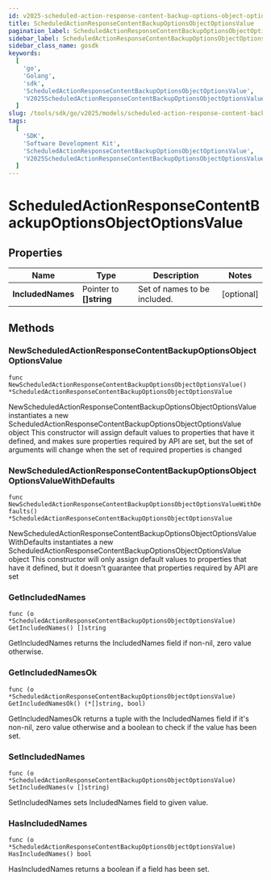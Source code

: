 ```yaml
---
id: v2025-scheduled-action-response-content-backup-options-object-options-value
title: ScheduledActionResponseContentBackupOptionsObjectOptionsValue
pagination_label: ScheduledActionResponseContentBackupOptionsObjectOptionsValue
sidebar_label: ScheduledActionResponseContentBackupOptionsObjectOptionsValue
sidebar_class_name: gosdk
keywords:
  [
    'go',
    'Golang',
    'sdk',
    'ScheduledActionResponseContentBackupOptionsObjectOptionsValue',
    'V2025ScheduledActionResponseContentBackupOptionsObjectOptionsValue',
  ]
slug: /tools/sdk/go/v2025/models/scheduled-action-response-content-backup-options-object-options-value
tags:
  [
    'SDK',
    'Software Development Kit',
    'ScheduledActionResponseContentBackupOptionsObjectOptionsValue',
    'V2025ScheduledActionResponseContentBackupOptionsObjectOptionsValue',
  ]
---
```


# ScheduledActionResponseContentBackupOptionsObjectOptionsValue

## Properties

| Name | Type | Description | Notes |
| --- | --- | --- | --- |
| **IncludedNames** | Pointer to **[]string** | Set of names to be included. | [optional] |

## Methods

### NewScheduledActionResponseContentBackupOptionsObjectOptionsValue

`func NewScheduledActionResponseContentBackupOptionsObjectOptionsValue() *ScheduledActionResponseContentBackupOptionsObjectOptionsValue`

NewScheduledActionResponseContentBackupOptionsObjectOptionsValue instantiates a new ScheduledActionResponseContentBackupOptionsObjectOptionsValue object This constructor will assign default values to properties that have it defined, and makes sure properties required by API are set, but the set of arguments will change when the set of required properties is changed

### NewScheduledActionResponseContentBackupOptionsObjectOptionsValueWithDefaults

`func NewScheduledActionResponseContentBackupOptionsObjectOptionsValueWithDefaults() *ScheduledActionResponseContentBackupOptionsObjectOptionsValue`

NewScheduledActionResponseContentBackupOptionsObjectOptionsValueWithDefaults instantiates a new ScheduledActionResponseContentBackupOptionsObjectOptionsValue object This constructor will only assign default values to properties that have it defined, but it doesn't guarantee that properties required by API are set

### GetIncludedNames

`func (o *ScheduledActionResponseContentBackupOptionsObjectOptionsValue) GetIncludedNames() []string`

GetIncludedNames returns the IncludedNames field if non-nil, zero value otherwise.

### GetIncludedNamesOk

`func (o *ScheduledActionResponseContentBackupOptionsObjectOptionsValue) GetIncludedNamesOk() (*[]string, bool)`

GetIncludedNamesOk returns a tuple with the IncludedNames field if it's non-nil, zero value otherwise and a boolean to check if the value has been set.

### SetIncludedNames

`func (o *ScheduledActionResponseContentBackupOptionsObjectOptionsValue) SetIncludedNames(v []string)`

SetIncludedNames sets IncludedNames field to given value.

### HasIncludedNames

`func (o *ScheduledActionResponseContentBackupOptionsObjectOptionsValue) HasIncludedNames() bool`

HasIncludedNames returns a boolean if a field has been set.
